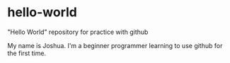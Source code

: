 # hello-world
"Hello World" repository for practice with github

My name is Joshua. I'm a beginner programmer learning to use github for the first time.
